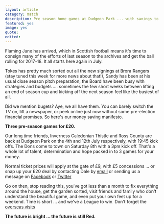 ```yaml
---
layout: article
category: match
description: Pre season home games at Dudgeon Park ... with savings to be had.
featured: yes
image: yes
quote:
edited:
---
```

Flaming June has arrived, which in Scottish football means it's time to consign many of the efforts of last season to the archives and get the ball rolling for 2017-18. It all starts here again in July.

Tokes has pretty much sorted out all the new signings at Brora Rangers (stay tuned this week for more news about that!), Sandy has been at his usual close season pitch preparation, the Board have been busy with strategies and budgets .... sometimes the few short weeks between lifting an end of season cup and kicking off the next season feel like the busiest of all.

Did we mention bugets? Aye, we all have them. You can barely switch the TV on, lift a newspaper, or peek online just now without some pre-election financial promises. So here's our money saving manifesto.

**Three pre-season games for £20.**

Our long time friends, Inverness Caledonian Thistle and Ross County are back at Dudgeon Park on the 4th and 12th July respectively, with 19:45 kick offs. The Dons come to town on Saturday 8th with a 3pm kick off. That's a whole lot of talent, determination and hope packed in to 3 games for your money.

Normal ticket prices will apply at the gate of £9, with £5 concessions ... or snap up your £20 deal by contacting Dale by [email](mailto:dale_john31@hotmail.com) or sending us a message on [Facebook](https://www.facebook.com/brorarangersfc/) or [Twitter](https://twitter.com/brorarangers)

Go on then, stop reading this, you've got less than a month to fix everything around the house, get the garden sorted, visit friends and family who don't understand the beautiful game, and even put your own feet up for a weekend. Time is short ... and we've a League to win. Don't forget the [overseas visits](http://brorarangers.football/2017/05/11/make-your-way-to-Stornoway/)

**The future is bright ... the future is still Red.**
